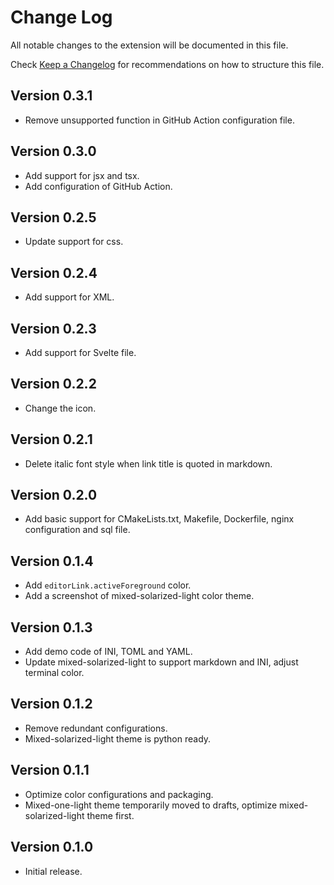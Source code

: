 # Change Log

All notable changes to the extension will be documented in this file.

Check [Keep a Changelog](http://keepachangelog.com/) for recommendations on how to structure this file.

## Version 0.3.1

- Remove unsupported function in GitHub Action configuration file.

## Version 0.3.0

- Add support for jsx and tsx.
- Add configuration of GitHub Action.

## Version 0.2.5

- Update support for css.

## Version 0.2.4

- Add support for XML.

## Version 0.2.3

- Add support for Svelte file.

## Version 0.2.2

- Change the icon.

## Version 0.2.1

- Delete italic font style when link title is quoted in markdown.

## Version 0.2.0

- Add basic support for CMakeLists.txt, Makefile, Dockerfile, nginx configuration and sql file.

## Version 0.1.4

- Add `editorLink.activeForeground` color.
- Add a screenshot of mixed-solarized-light color theme.

## Version 0.1.3

- Add demo code of INI, TOML and YAML.
- Update mixed-solarized-light to support markdown and INI, adjust terminal color.

## Version 0.1.2

- Remove redundant configurations.
- Mixed-solarized-light theme is python ready.

## Version 0.1.1

- Optimize color configurations and packaging.
- Mixed-one-light theme temporarily moved to drafts, optimize mixed-solarized-light theme first.

## Version 0.1.0

- Initial release.
